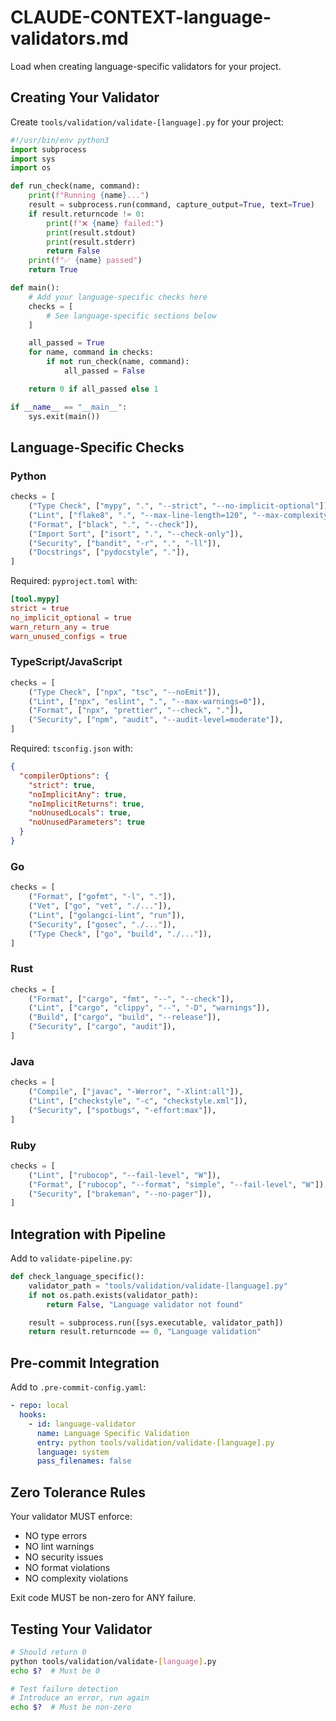 # CLAUDE-CONTEXT-language-validators.md

Load when creating language-specific validators for your project.

## Creating Your Validator

Create `tools/validation/validate-[language].py` for your project:

```python
#!/usr/bin/env python3
import subprocess
import sys
import os

def run_check(name, command):
    print(f"Running {name}...")
    result = subprocess.run(command, capture_output=True, text=True)
    if result.returncode != 0:
        print(f"❌ {name} failed:")
        print(result.stdout)
        print(result.stderr)
        return False
    print(f"✅ {name} passed")
    return True

def main():
    # Add your language-specific checks here
    checks = [
        # See language-specific sections below
    ]

    all_passed = True
    for name, command in checks:
        if not run_check(name, command):
            all_passed = False

    return 0 if all_passed else 1

if __name__ == "__main__":
    sys.exit(main())
```

## Language-Specific Checks

### Python
```python
checks = [
    ("Type Check", ["mypy", ".", "--strict", "--no-implicit-optional"]),
    ("Lint", ["flake8", ".", "--max-line-length=120", "--max-complexity=10"]),
    ("Format", ["black", ".", "--check"]),
    ("Import Sort", ["isort", ".", "--check-only"]),
    ("Security", ["bandit", "-r", ".", "-ll"]),
    ("Docstrings", ["pydocstyle", "."]),
]
```

Required: `pyproject.toml` with:
```toml
[tool.mypy]
strict = true
no_implicit_optional = true
warn_return_any = true
warn_unused_configs = true
```

### TypeScript/JavaScript
```python
checks = [
    ("Type Check", ["npx", "tsc", "--noEmit"]),
    ("Lint", ["npx", "eslint", ".", "--max-warnings=0"]),
    ("Format", ["npx", "prettier", "--check", "."]),
    ("Security", ["npm", "audit", "--audit-level=moderate"]),
]
```

Required: `tsconfig.json` with:
```json
{
  "compilerOptions": {
    "strict": true,
    "noImplicitAny": true,
    "noImplicitReturns": true,
    "noUnusedLocals": true,
    "noUnusedParameters": true
  }
}
```

### Go
```python
checks = [
    ("Format", ["gofmt", "-l", "."]),
    ("Vet", ["go", "vet", "./..."]),
    ("Lint", ["golangci-lint", "run"]),
    ("Security", ["gosec", "./..."]),
    ("Type Check", ["go", "build", "./..."]),
]
```

### Rust
```python
checks = [
    ("Format", ["cargo", "fmt", "--", "--check"]),
    ("Lint", ["cargo", "clippy", "--", "-D", "warnings"]),
    ("Build", ["cargo", "build", "--release"]),
    ("Security", ["cargo", "audit"]),
]
```

### Java
```python
checks = [
    ("Compile", ["javac", "-Werror", "-Xlint:all"]),
    ("Lint", ["checkstyle", "-c", "checkstyle.xml"]),
    ("Security", ["spotbugs", "-effort:max"]),
]
```

### Ruby
```python
checks = [
    ("Lint", ["rubocop", "--fail-level", "W"]),
    ("Format", ["rubocop", "--format", "simple", "--fail-level", "W"]),
    ("Security", ["brakeman", "--no-pager"]),
]
```

## Integration with Pipeline

Add to `validate-pipeline.py`:
```python
def check_language_specific():
    validator_path = "tools/validation/validate-[language].py"
    if not os.path.exists(validator_path):
        return False, "Language validator not found"

    result = subprocess.run([sys.executable, validator_path])
    return result.returncode == 0, "Language validation"
```

## Pre-commit Integration

Add to `.pre-commit-config.yaml`:
```yaml
- repo: local
  hooks:
    - id: language-validator
      name: Language Specific Validation
      entry: python tools/validation/validate-[language].py
      language: system
      pass_filenames: false
```

## Zero Tolerance Rules

Your validator MUST enforce:
- NO type errors
- NO lint warnings
- NO security issues
- NO format violations
- NO complexity violations

Exit code MUST be non-zero for ANY failure.

## Testing Your Validator

```bash
# Should return 0
python tools/validation/validate-[language].py
echo $?  # Must be 0

# Test failure detection
# Introduce an error, run again
echo $?  # Must be non-zero
```
